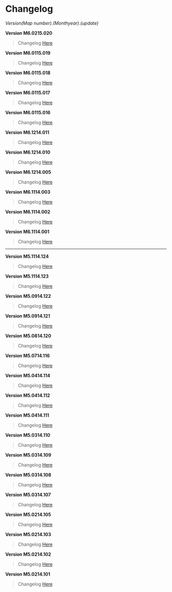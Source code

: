 # Changelog #

_Version(Map number).(Monthyear).(update)_

**Version M6.0215.020**

> Changelog [Here](http://pastebin.com/gHqKLHcH)

**Version M6.0115.019**

> Changelog [Here](http://pastebin.com/gHqKLHcH)

**Version M6.0115.018**

> Changelog [Here](http://pastebin.com/gHqKLHcH)

**Version M6.0115.017**

> Changelog [Here](http://pastebin.com/gHqKLHcH)

**Version M6.0115.016**

> Changelog [Here](http://pastebin.com/gHqKLHcH)

**Version M6.1214.011**

> Changelog [Here](http://pastebin.com/gHqKLHcH)

**Version M6.1214.010**

> Changelog [Here](http://pastebin.com/gHqKLHcH)

**Version M6.1214.005**

> Changelog [Here](http://pastebin.com/gHqKLHcH)

**Version M6.1114.003**

> Changelog [Here](http://pastebin.com/gHqKLHcH)

**Version M6.1114.002**

> Changelog [Here](http://pastebin.com/gHqKLHcH)

**Version M6.1114.001**

> Changelog [Here](http://pastebin.com/gHqKLHcH)



---



**Version M5.1114.124**

> Changelog [Here](http://pastebin.com/LttcZpbh)

**Version M5.1114.123**

> Changelog [Here](http://pastebin.com/LttcZpbh)

**Version M5.0914.122**

> Changelog [Here](http://pastebin.com/LttcZpbh)

**Version M5.0914.121**

> Changelog [Here](http://pastebin.com/LttcZpbh)

**Version M5.0814.120**

> Changelog [Here](http://pastebin.com/LttcZpbh)

**Version M5.0714.116**

> Changelog [Here](http://pastebin.com/LttcZpbh)

**Version M5.0414.114**

> Changelog [Here](http://pastebin.com/LttcZpbh)

**Version M5.0414.112**

> Changelog [Here](http://pastebin.com/LttcZpbh)

**Version M5.0414.111**

> Changelog [Here](http://pastebin.com/LttcZpbh)

**Version M5.0314.110**

> Changelog [Here](http://pastebin.com/LttcZpbh)

**Version M5.0314.109**

> Changelog [Here](http://pastebin.com/LttcZpbh)

**Version M5.0314.108**

> Changelog [Here](http://pastebin.com/LttcZpbh)

**Version M5.0314.107**

> Changelog [Here](http://pastebin.com/LttcZpbh)

**Version M5.0214.105**

> Changelog [Here](http://pastebin.com/LttcZpbh)

**Version M5.0214.103**

> Changelog [Here](http://pastebin.com/LttcZpbh)

**Version M5.0214.102**

> Changelog [Here](http://pastebin.com/LttcZpbh)


**Version M5.0214.101**

> Changelog [Here](http://pastebin.com/LttcZpbh)